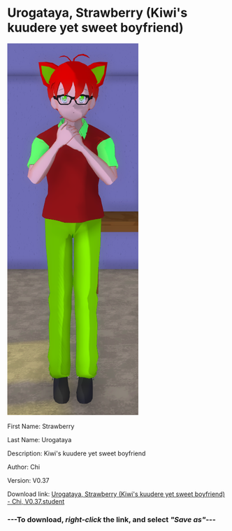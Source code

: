 # Urogataya, Strawberry (Kiwi's kuudere yet sweet boyfriend)

<img src = "https://raw.githubusercontent.com/Arbiter1223/Daigaku-Gurashi-Custom-Students/master/Students/Files/Urogataya%2C%20Strawberry%20(Kiwi's%20kuudere%20yet%20sweet%20boyfriend).png">

First Name: Strawberry

Last Name: Urogataya

Description: Kiwi's kuudere yet sweet boyfriend

Author: Chi

Version: V0.37

Download link: <a href="https://raw.githubusercontent.com/Arbiter1223/Daigaku-Gurashi-Custom-Students/master/Students/Files/Urogataya%2C%20Strawberry%20(Kiwi's%20kuudere%20yet%20sweet%20boyfriend)%20-%20Chi%2C%20V0.37.student">Urogataya, Strawberry (Kiwi's kuudere yet sweet boyfriend) - Chi, V0.37.student</a>

### ---**To download, _right-click_ the link, and select _"Save as"_**---
